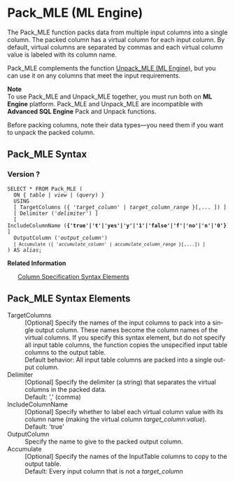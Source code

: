 <div class="nested0" aria-labelledby="ariaid-title1" topicindex="1" topicid="dme1507831816786" id="dme1507831816786"><h1 class="title topictitle1" id="ariaid-title1">Pack_MLE (ML Engine)</h1><div class="body conbody">
<p class="p">The Pack_MLE function packs data from multiple input columns into a single column. The packed column has a virtual column for each input column. By default, virtual columns are separated by commas and each virtual column value is labeled with its column name.</p>
<p class="p">Pack_MLE complements the function <a href="agp1541605546259.md#gzr1507822835835">Unpack_MLE (ML Engine)</a>, but you can use it on any columns that meet the input requirements.</p><div class="note note" id="dme1507831816786__note_N10022_N10010_N10001"><span><b>Note</b></span><div class="notebody">To use Pack_MLE and Unpack_MLE together, you must run both on <span><b>ML Engine</b></span> platform. Pack_MLE and Unpack_MLE are incompatible with <span><b>Advanced SQL Engine</b></span> Pack and Unpack functions.</div></div>
<p class="p">Before packing columns, note their data types—you need them if you want to
			unpack the packed column.</p></div><div class="topic reference nested1" aria-labelledby="ariaid-title2" topicindex="2" topicid="bam1507831851546" xml:lang="en-us" lang="en-us" id="bam1507831851546">
<h2 class="title topictitle2" id="ariaid-title2">Pack_MLE Syntax</h2><div class="body refbody"><div class="section" id="bam1507831851546__section_N10087_N10022_N10001">
<h3 class="title sectiontitle">Version ?</h3><pre class="pre codeblock" xml:space="preserve"><code>SELECT * FROM Pack_MLE (
  <span>ON { <var class="keyword varname">table</var> | <var class="keyword varname">view</var> | (<var class="keyword varname">query</var>) }</span>
  USING
  [ TargetColumns ({ '<var class="keyword varname">target_column</var>' | <var class="keyword varname">target_column_range</var> }[,... ]) ]
  [ Delimiter ('<var class="keyword varname">delimiter</var>') ]
  [ IncludeColumnName (<span><b>{'true'|'t'|'yes'|'y'|'1'|'false'|'f'|'no'|'n'|'0'}</b></span>) ]
  OutputColumn ('<var class="keyword varname">output_column</var>')
  <code class="ph codeph">[ Accumulate ({ '<var class="keyword varname">accumulate_column</var>' | <var class="keyword varname">accumulate_column_range</var> }[,...]) ]</code>
) AS <var class="keyword varname">alias</var>;</code></pre></div></div><div class="related-links"><div class="linklistheader"><p></p><b>Related Information</b></div>
<ul class="linklist linklist relinfo"><div class="linklistmember"><a href="ndv1557782188375.md">Column Specification Syntax Elements</a></div></ul></div></div><div class="topic reference nested1" aria-labelledby="ariaid-title3" topicindex="3" topicid="fgr1507831865377" xml:lang="en-us" lang="en-us" id="fgr1507831865377">
<h2 class="title topictitle2" id="ariaid-title3">Pack_MLE Syntax Elements</h2><div class="body refbody"><div class="section" id="fgr1507831865377__section_N10011_N1000E_N10001"><dl class="dl parml"><dt class="dt pt dlterm">TargetColumns</dt><dd class="dd pd">[Optional] Specify the names of the input columns to pack into a single output column. These names become the column names of the virtual columns. If you specify this syntax element, but do not specify all input table columns, the function copies the unspecified input table columns to the output table.</dd><dd class="dd pd ddexpand">Default behavior: All input table columns are packed into a single output column.</dd><dt class="dt pt dlterm">Delimiter</dt><dd class="dd pd">[Optional] Specify the delimiter (a string) that separates the virtual columns in the packed data.</dd><dd class="dd pd ddexpand">Default: ',' (comma)</dd><dt class="dt pt dlterm">IncludeColumnName</dt><dd class="dd pd">[Optional] Specify whether to label each virtual column value with its column name (making the virtual column <var class="keyword varname">target_column</var>:<var class="keyword varname">value</var>).</dd><dd class="dd pd ddexpand">Default: 'true'</dd><dt class="dt pt dlterm">OutputColumn</dt><dd class="dd pd">Specify the name to give to the packed output column.</dd><dt class="dt pt dlterm">Accumulate</dt><dd class="dd pd">[Optional] Specify the names of the InputTable columns to copy to the output table.</dd><dd class="dd pd ddexpand">Default: Every input column that is not a <var class="keyword varname">target_column</var></dd></dl></div></div></div></div>
